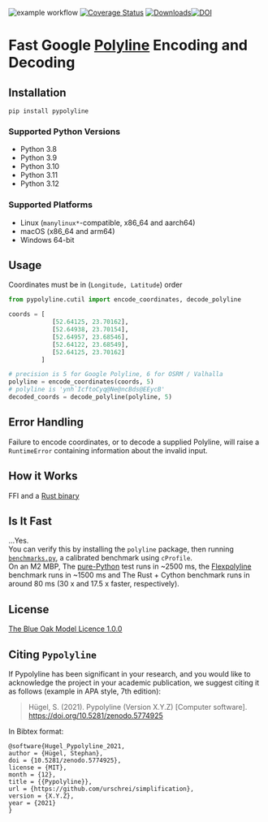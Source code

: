 ![example workflow](https://github.com/urschrei/pypolyline/actions/workflows/wheels.yml/badge.svg) [![Coverage Status](https://coveralls.io/repos/github/urschrei/pypolyline/badge.svg?branch=master)](https://coveralls.io/github/urschrei/pypolyline?branch=master) [![Downloads](https://pepy.tech/badge/pypolyline)](https://pepy.tech/project/pypolyline)[![DOI](https://zenodo.org/badge/63355673.svg)](https://zenodo.org/badge/latestdoi/63355673)

# Fast Google [Polyline](https://developers.google.com/maps/documentation/utilities/polylinealgorithm) Encoding and Decoding

## Installation
`pip install pypolyline`  

### Supported Python Versions
- Python 3.8
- Python 3.9
- Python 3.10
- Python 3.11
- Python 3.12

### Supported Platforms
- Linux (`manylinux*`-compatible, x86_64 and aarch64)
- macOS (x86_64 and arm64)
- Windows 64-bit

## Usage
Coordinates must be in (`Longitude, Latitude`) order

```python
from pypolyline.cutil import encode_coordinates, decode_polyline

coords = [
            [52.64125, 23.70162],
            [52.64938, 23.70154],
            [52.64957, 23.68546],
            [52.64122, 23.68549],
            [52.64125, 23.70162]
         ]

# precision is 5 for Google Polyline, 6 for OSRM / Valhalla
polyline = encode_coordinates(coords, 5)
# polyline is 'ynh`IcftoCyq@Ne@ncBds@EEycB'
decoded_coords = decode_polyline(polyline, 5)
```

## Error Handling
Failure to encode coordinates, or to decode a supplied Polyline, will raise a `RuntimeError` containing information about the invalid input.


## How it Works
FFI and a [Rust binary](https://github.com/urschrei/polyline-ffi)

## Is It Fast
…Yes.  
You can verify this by installing the `polyline` package, then running [`benchmarks.py`](benchmarks.py), a calibrated benchmark using `cProfile`.  
On an M2 MBP, The [pure-Python](https://pypi.org/project/polyline/) test runs in ~2500 ms, the [Flexpolyline](https://pypi.org/project/flexpolyline/) benchmark runs in ~1500 ms and The Rust + Cython benchmark runs in around 80 ms (30 x and 17.5 x faster, respectively).

## License
[The Blue Oak Model Licence 1.0.0](LICENCE.md)

## Citing `Pypolyline`
If Pypolyline has been significant in your research, and you would like to acknowledge the project in your academic publication, we suggest citing it as follows (example in APA style, 7th edition):

> Hügel, S. (2021). Pypolyline (Version X.Y.Z) [Computer software]. https://doi.org/10.5281/zenodo.5774925

In Bibtex format:


    @software{Hugel_Pypolyline_2021,
    author = {Hügel, Stephan},
    doi = {10.5281/zenodo.5774925},
    license = {MIT},
    month = {12},
    title = {{Pypolyline}},
    url = {https://github.com/urschrei/simplification},
    version = {X.Y.Z},
    year = {2021}
    }
